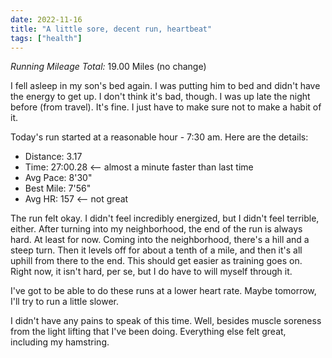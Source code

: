 ```yaml
---
date: 2022-11-16
title: "A little sore, decent run, heartbeat"
tags: ["health"]
---
```


*Running Mileage Total:* 19.00 Miles (no change)

I fell asleep in my son's bed again. I was putting him to bed and didn't have the energy to get up. I don't think it's bad, though. I was up late the night before (from travel). It's fine. I just have to make sure not to make a habit of it. 

Today's run started at a reasonable hour - 7:30 am. Here are the details:

- Distance: 3.17
- Time: 27:00.28 <-- almost a minute faster than last time
- Avg Pace: 8'30" 
- Best Mile: 7'56"
- Avg HR: 157 <-- not great

The run felt okay. I didn't feel incredibly energized, but I didn't feel terrible, either. After turning into my neighborhood, the end of the run is always hard. At least for now. Coming into the neighborhood, there's a hill and a steep turn. Then it levels off for about a tenth of a mile, and then it's all uphill from there to the end. This should get easier as training goes on. Right now, it isn't hard, per se, but I do have to will myself through it.

I've got to be able to do these runs at a lower heart rate. Maybe tomorrow, I'll try to run a little slower.

I didn't have any pains to speak of this time. Well, besides muscle soreness from the light lifting that I've been doing. Everything else felt great, including my hamstring.
